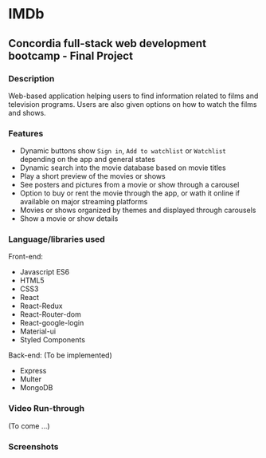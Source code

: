 

# **IMDb**

## **Concordia full-stack web development bootcamp - Final Project**

### **Description**

Web-based application helping users to find information related to films and television programs. Users are also given options on how to watch the films and shows.

### **Features**

- Dynamic buttons show `Sign in`, `Add to watchlist` or `Watchlist` depending on the app and general states
- Dynamic search into the movie database based on movie titles
- Play a short preview of the movies or shows
- See posters and pictures from a movie or show through a carousel
- Option to buy or rent the movie through the app, or wath it online if available on major streaming platforms
- Movies or shows organized by themes and displayed through carousels
- Show a movie or show details

### **Language/libraries used**

Front-end:

- Javascript ES6
- HTML5
- CSS3
- React
- React-Redux
- React-Router-dom
- React-google-login
- Material-ui
- Styled Components

Back-end: (To be implemented)

- Express
- Multer
- MongoDB

### **Video Run-through**

(To come ...)

### **Screenshots**

